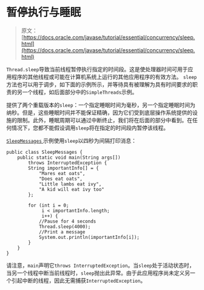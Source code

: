 # 暂停执行与睡眠

> 原文： [https://docs.oracle.com/javase/tutorial/essential/concurrency/sleep.html](https://docs.oracle.com/javase/tutorial/essential/concurrency/sleep.html)

`Thread.sleep`导致当前线程暂停执行指定的时间段。这是使处理器时间可用于应用程序的其他线程或可能在计算机系统上运行的其他应用程序的有效方法。 `sleep`方法也可以用于调步，如下面的示例所示，并等待具有被理解为具有时间要求的职责的另一个线程，如后面部分中的`SimpleThreads`示例。

提供了两个重载版本的`sleep`：一个指定睡眠时间为毫秒，另一个指定睡眠时间为纳秒。但是，这些睡眠时间并不能保证精确，因为它们受到底层操作系统提供的设施的限制。此外，睡眠周期可以通过中断终止，我们将在后面的部分中看到。在任何情况下，您都不能假设调用`sleep`将在指定的时间段内暂停该线程。

[``SleepMessages`` ](examples/SleepMessages.java)示例使用`sleep`以四秒为间隔打印消息：

```
public class SleepMessages {
    public static void main(String args[])
        throws InterruptedException {
        String importantInfo[] = {
            "Mares eat oats",
            "Does eat oats",
            "Little lambs eat ivy",
            "A kid will eat ivy too"
        };

        for (int i = 0;
             i < importantInfo.length;
             i++) {
            //Pause for 4 seconds
            Thread.sleep(4000);
            //Print a message
            System.out.println(importantInfo[i]);
        }
    }
}

```

请注意，`main`声明它`throws InterruptedException`。当`sleep`处于活动状态时，当另一个线程中断当前线程时，`sleep`抛出此异常。由于此应用程序尚未定义另一个引起中断的线程，因此无需捕获`InterruptedException`。